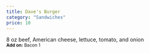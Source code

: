 ```yaml
---
title: Dave's Burger
category: "Sandwiches"
price: 10
---
```



8 oz beef, American cheese, lettuce, tomato, and onion<br>
<small><strong>Add on:</strong> Bacon 1</small>